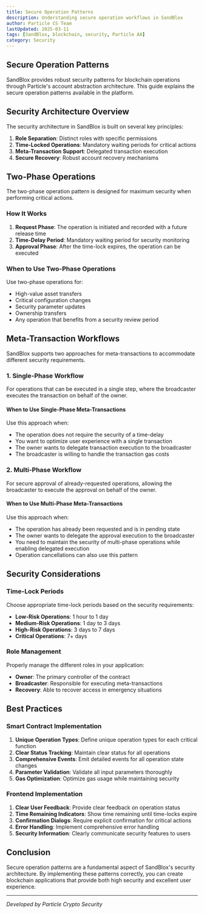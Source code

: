 ```yaml
---
title: Secure Operation Patterns
description: Understanding secure operation workflows in SandBlox
author: Particle CS Team
lastUpdated: 2025-03-11
tags: [SandBlox, blockchain, security, Particle AA]
category: Security
---
```


## Secure Operation Patterns

SandBlox provides robust security patterns for blockchain operations through Particle's account abstraction architecture. This guide explains the secure operation patterns available in the platform.

## Security Architecture Overview

The security architecture in SandBlox is built on several key principles:

1. **Role Separation**: Distinct roles with specific permissions
2. **Time-Locked Operations**: Mandatory waiting periods for critical actions
3. **Meta-Transaction Support**: Delegated transaction execution
4. **Secure Recovery**: Robust account recovery mechanisms

## Two-Phase Operations

The two-phase operation pattern is designed for maximum security when performing critical actions.

### How It Works

1. **Request Phase**: The operation is initiated and recorded with a future release time
2. **Time-Delay Period**: Mandatory waiting period for security monitoring
3. **Approval Phase**: After the time-lock expires, the operation can be executed

### When to Use Two-Phase Operations

Use two-phase operations for:

- High-value asset transfers
- Critical configuration changes
- Security parameter updates
- Ownership transfers
- Any operation that benefits from a security review period

## Meta-Transaction Workflows

SandBlox supports two approaches for meta-transactions to accommodate different security requirements.

### 1. Single-Phase Workflow

For operations that can be executed in a single step, where the broadcaster executes the transaction on behalf of the owner.

#### When to Use Single-Phase Meta-Transactions

Use this approach when:
- The operation does not require the security of a time-delay
- You want to optimize user experience with a single transaction
- The owner wants to delegate transaction execution to the broadcaster
- The broadcaster is willing to handle the transaction gas costs

### 2. Multi-Phase Workflow

For secure approval of already-requested operations, allowing the broadcaster to execute the approval on behalf of the owner.

#### When to Use Multi-Phase Meta-Transactions

Use this approach when:
- The operation has already been requested and is in pending state
- The owner wants to delegate the approval execution to the broadcaster
- You need to maintain the security of multi-phase operations while enabling delegated execution
- Operation cancellations can also use this pattern

## Security Considerations

### Time-Lock Periods

Choose appropriate time-lock periods based on the security requirements:

- **Low-Risk Operations**: 1 hour to 1 day
- **Medium-Risk Operations**: 1 day to 3 days
- **High-Risk Operations**: 3 days to 7 days
- **Critical Operations**: 7+ days

### Role Management

Properly manage the different roles in your application:

- **Owner**: The primary controller of the contract
- **Broadcaster**: Responsible for executing meta-transactions
- **Recovery**: Able to recover access in emergency situations

## Best Practices

### Smart Contract Implementation

1. **Unique Operation Types**: Define unique operation types for each critical function
2. **Clear Status Tracking**: Maintain clear status for all operations
3. **Comprehensive Events**: Emit detailed events for all operation state changes
4. **Parameter Validation**: Validate all input parameters thoroughly
5. **Gas Optimization**: Optimize gas usage while maintaining security

### Frontend Implementation

1. **Clear User Feedback**: Provide clear feedback on operation status
2. **Time Remaining Indicators**: Show time remaining until time-locks expire
3. **Confirmation Dialogs**: Require explicit confirmation for critical actions
4. **Error Handling**: Implement comprehensive error handling
5. **Security Information**: Clearly communicate security features to users

## Conclusion

Secure operation patterns are a fundamental aspect of SandBlox's security architecture. By implementing these patterns correctly, you can create blockchain applications that provide both high security and excellent user experience.

---

*Developed by Particle Crypto Security* 